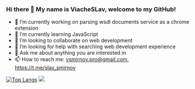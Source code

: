 ### Hi there 👋 My name is ViacheSLav, welcome to my GitHub!

<!--
**smirnov-vv/smirnov-vv** is a ✨ _special_ ✨ repository because its `README.md` (this file) appears on your GitHub profile.

Here are some ideas to get you started:
-->
- 🔭 I’m currently working on parsing wsdl documents service as a chrome extension
- 🌱 I’m currently learning JavaScript
- 👯 I’m looking to collaborate on web development
- 🤔 I’m looking for help with searching web development experience
- 💬 Ask me about anything you are interested in
- 📫 How to reach me: vsmirnov.pro@gmail.com, https://t.me/slav_smirnov
<!--
- 😄 Pronouns: ...
- ⚡ Fun fact: ...
-->
[![Top Langs](https://github-readme-stats.vercel.app/api/top-langs/?username=smirnov-vv&layout=compact)](https://github.com/anuraghazra/github-readme-stats)
![](https://github-profile-summary-cards.vercel.app/api/cards/profile-details?username=smirnov-vv&theme=solarized_dark)
